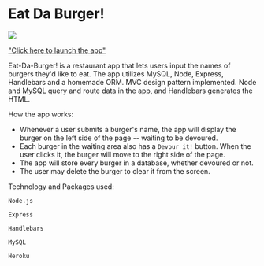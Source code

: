 # Eat Da Burger!

![](https://media.giphy.com/media/28OCvphvegHvIC8HE2/giphy.gif)

["Click here to launch the app"](https://eat-da-burger-01.herokuapp.com/)

Eat-Da-Burger! is a restaurant app that lets users input the names of burgers they'd like to eat. The app utilizes MySQL, Node, Express, Handlebars and a homemade ORM. MVC design pattern implemented. Node and MySQL query and route data in the app, and Handlebars generates the HTML.


How the app works:
* Whenever a user submits a burger's name, the app will display the burger on the left side of the page -- waiting to be devoured.
* Each burger in the waiting area also has a `Devour it!` button. When the user clicks it, the burger will move to the right side of the page.
* The app will store every burger in a database, whether devoured or not.
* The user may delete the burger to clear it from the screen.

Technology and Packages used:
    
    Node.js

    Express
    
    Handlebars

    MySQL

    Heroku

  
